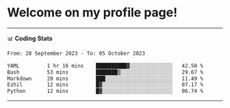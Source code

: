 # Welcome on my profile page!
<!-- print(("dralla"[::-1]+"s").capitalize()) -->

<!-- ---
👨🏻‍💻 **Busy With**
* Learning new Skills.
* Building small Projects.
* Being helpful. -->

---
📊 **Coding Stats**
<!--START_SECTION:waka-->

```txt
From: 28 September 2023 - To: 05 October 2023

YAML         1 hr 16 mins    ██████████▓░░░░░░░░░░░░░░   42.50 %
Bash         53 mins         ███████▒░░░░░░░░░░░░░░░░░   29.67 %
Markdown     20 mins         ███░░░░░░░░░░░░░░░░░░░░░░   11.49 %
Ezhil        12 mins         █▓░░░░░░░░░░░░░░░░░░░░░░░   07.17 %
Python       12 mins         █▓░░░░░░░░░░░░░░░░░░░░░░░   06.74 %
```

<!--END_SECTION:waka-->
---
